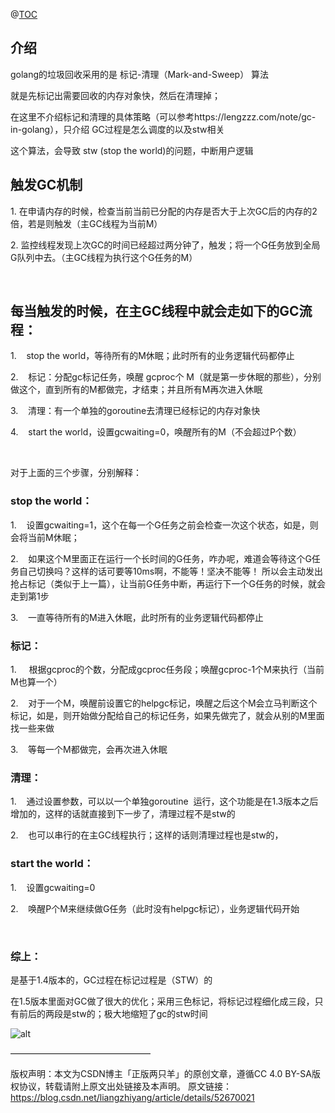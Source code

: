 @[TOC](golang的垃圾回收（GC）机制)

## 介绍

golang的垃圾回收采用的是 标记-清理（Mark-and-Sweep） 算法

就是先标记出需要回收的内存对象快，然后在清理掉；

在这里不介绍标记和清理的具体策略（可以参考https://lengzzz.com/note/gc-in-golang），只介绍 GC过程是怎么调度的以及stw相关

这个算法，会导致 stw (stop the world)的问题，中断用户逻辑

## 触发GC机制

1. 在申请内存的时候，检查当前当前已分配的内存是否大于上次GC后的内存的2倍，若是则触发（主GC线程为当前M）

2. 监控线程发现上次GC的时间已经超过两分钟了，触发；将一个G任务放到全局G队列中去。（主GC线程为执行这个G任务的M）

 

## 每当触发的时候，在主GC线程中就会走如下的GC流程：

1.    stop the world，等待所有的M休眠；此时所有的业务逻辑代码都停止

2.    标记：分配gc标记任务，唤醒 gcproc个 M（就是第一步休眠的那些），分别做这个，直到所有的M都做完，才结束；并且所有M再次进入休眠

3.    清理：有一个单独的goroutine去清理已经标记的内存对象快

4.    start the world，设置gcwaiting=0，唤醒所有的M（不会超过P个数）

 

对于上面的三个步骤，分别解释：

### stop the world：

1.    设置gcwaiting=1，这个在每一个G任务之前会检查一次这个状态，如是，则会将当前M休眠；

2.    如果这个M里面正在运行一个长时间的G任务，咋办呢，难道会等待这个G任务自己切换吗？这样的话可要等10ms啊，不能等！坚决不能等！
所以会主动发出抢占标记（类似于上一篇），让当前G任务中断，再运行下一个G任务的时候，就会走到第1步

3.    一直等待所有的M进入休眠，此时所有的业务逻辑代码都停止

### 标记：

1.     根据gcproc的个数，分配成gcproc任务段；唤醒gcproc-1个M来执行（当前M也算一个）

2.    对于一个M，唤醒前设置它的helpgc标记，唤醒之后这个M会立马判断这个标记，如是，则开始做分配给自己的标记任务，如果先做完了，就会从别的M里面找一些来做

3.    等每一个M都做完，会再次进入休眠

### 清理：

1.    通过设置参数，可以以一个单独goroutine  运行，这个功能是在1.3版本之后增加的，这样的话就直接到下一步了，清理过程不是stw的

2.    也可以串行的在主GC线程执行；这样的话则清理过程也是stw的，

### start the world：

1.    设置gcwaiting=0

2.    唤醒P个M来继续做G任务（此时没有helpgc标记），业务逻辑代码开始

 

### 综上：

是基于1.4版本的，GC过程在标记过程是（STW）的

在1.5版本里面对GC做了很大的优化；采用三色标记，将标记过程细化成三段，只有前后的两段是stw的；极大地缩短了gc的stw时间

![alt](https://img-blog.csdn.net/20170222150953367?watermark/2/text/aHR0cDovL2Jsb2cuY3Nkbi5uZXQvbGlhbmd6aGl5YW5n/font/5a6L5L2T/fontsize/400/fill/I0JBQkFCMA==/dissolve/70/gravity/Center)

————————————————


版权声明：本文为CSDN博主「正版两只羊」的原创文章，遵循CC 4.0 BY-SA版权协议，转载请附上原文出处链接及本声明。
原文链接：https://blog.csdn.net/liangzhiyang/article/details/52670021
